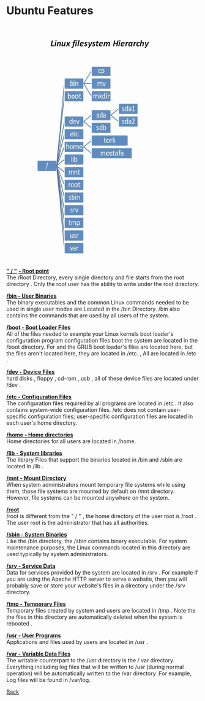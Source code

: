 # Ubuntu Features



![FileSystem](FileSystem.png)


<u>**" / "**</u> <u>**- Root point**</u><BR/>
The /Root Directory, every single directory and file starts from the root directory .
Only the root user has the ability to write under the root directory.


**<u>/bin - User Binaries</u>**<BR/>
The binary executables and the common Linux commands needed to be used in single
user modes are Located in the /bin Directory. /bin also contains the commands that
are used by all users of the system.


**<u>/boot - Boot Loader Files</u>**<BR/>
All of the files needed to example your Linux kernels boot loader's configuration program configuration files boot the system are located in the /boot directory. For and the GRUB boot loader's files are located here, but the files aren't located here, they are located in /etc. , All are located in /etc .


**<u>/dev - Device Files</u>**<BR/>
hard disks , floppy , cd-rom , usb , all of these device files are located under /dev .


**<u>/etc - Configuration Files</u>**<BR/>
The configuration files required by all programs are located in /etc . It also contains
system-wide configuration files. /etc does not contain user-specific configuration
files; user-specific configuration files are located in each user's home directory.


**<u>/home - Home directories</u>**<BR/>
Home directories for all users are located in /home.


**<u>/lib - System libraries</u>**<BR/>
The library Files that support the binaries located in /bin and /sbin are located in /lib .


**<u>/mnt - Mount Directory</u>**<BR/>
When system administrators mount temporary file systems while using them, those
file systems are mounted by default on /mnt directory. However, file systems can be
mounted anywhere on the system.


**<u>/root</u>**<BR/>
/root is different from the " / " , the home directory of the user root is /root . The user
root is the administrator that has all authorities.


**<u>/sbin - System Binaries</u>**<BR/>
Like the /bin directory, the /sbin contains binary executable. For system maintenance
purposes, the Linux commands located in this directory are used typically by system
administrators.


**<u>/srv - Service Data</u>**<BR/>
Data for services provided by the system are located in /srv . For example if you are
using the Apache HTTP server to serve a website, then you will probably save or
store your website's files in a directory under the /srv directory.


**<u>/tmp - Temporary Files</u>**<BR/>
Temporary files created by system and users are located in /tmp . Note the the files in
this directory are automatically deleted when the system is rebooted .


**<u>/usr - User Programs</u>**<BR/>
Applications and files used by users are located in /usr .


**<u>/var - Variable Data Files</u>**<BR/>
The writable counterpart to the /usr directory is the / var directory. Everything
including log files that will be written to /usr (during normal operation) will be
automatically written to the /var directory .For example, Log files will be found in
/var/log.


[Back](../README.md)
